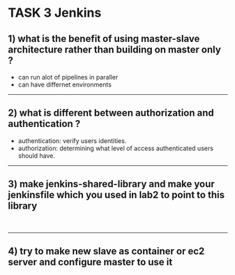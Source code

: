 # TASK 3 Jenkins

## 1) what is the benefit of using master-slave architecture rather than building on master only ?
- can run alot of pipelines in paraller 
- can have differnet environments

----------------------------------------------------------
## 2) what is different between authorization and authentication ?
- authentication: verify users identities.
- authorization:  determining what level of access authenticated users should have.

----------------------------------------------------------
## 3) make jenkins-shared-library and make your jenkinsfile which you used in lab2 to point to this library
![]()
![]()
![]()
![]()
![]()
![]()
![]()
![]()
![]()
![]()
![]()
![]()
![]()

----------------------------------------------------------
## 4) try to make new slave as container or ec2 server and configure master to use it
![]()
![]()
![]()
![]()
![]()
![]()
![]()
![]()
![]()
![]()
![]()
![]()
![]()

